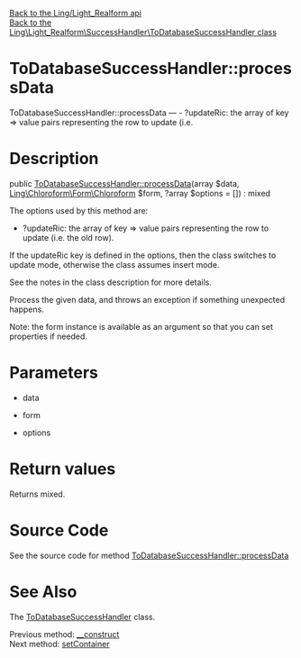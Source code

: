 [Back to the Ling/Light_Realform api](https://github.com/lingtalfi/Light_Realform/blob/master/doc/api/Ling/Light_Realform.md)<br>
[Back to the Ling\Light_Realform\SuccessHandler\ToDatabaseSuccessHandler class](https://github.com/lingtalfi/Light_Realform/blob/master/doc/api/Ling/Light_Realform/SuccessHandler/ToDatabaseSuccessHandler.md)


ToDatabaseSuccessHandler::processData
================



ToDatabaseSuccessHandler::processData — - ?updateRic: the array of key => value pairs representing the row to update (i.e.




Description
================


public [ToDatabaseSuccessHandler::processData](https://github.com/lingtalfi/Light_Realform/blob/master/doc/api/Ling/Light_Realform/SuccessHandler/ToDatabaseSuccessHandler/processData.md)(array $data, [Ling\Chloroform\Form\Chloroform](https://github.com/lingtalfi/Chloroform) $form, ?array $options = []) : mixed




The options used by this method are:
- ?updateRic: the array of key => value pairs representing the row to update (i.e. the old row).

If the updateRic key is defined in the options, then the class switches to update mode,
otherwise the class assumes insert mode.

See the notes in the class description for more details.





Process the given data, and throws an exception if something unexpected happens.


Note: the form instance is available as an argument so that you can set properties if needed.




Parameters
================


- data

    

- form

    

- options

    


Return values
================

Returns mixed.








Source Code
===========
See the source code for method [ToDatabaseSuccessHandler::processData](https://github.com/lingtalfi/Light_Realform/blob/master/SuccessHandler/ToDatabaseSuccessHandler.php#L91-L141)


See Also
================

The [ToDatabaseSuccessHandler](https://github.com/lingtalfi/Light_Realform/blob/master/doc/api/Ling/Light_Realform/SuccessHandler/ToDatabaseSuccessHandler.md) class.

Previous method: [__construct](https://github.com/lingtalfi/Light_Realform/blob/master/doc/api/Ling/Light_Realform/SuccessHandler/ToDatabaseSuccessHandler/__construct.md)<br>Next method: [setContainer](https://github.com/lingtalfi/Light_Realform/blob/master/doc/api/Ling/Light_Realform/SuccessHandler/ToDatabaseSuccessHandler/setContainer.md)<br>

